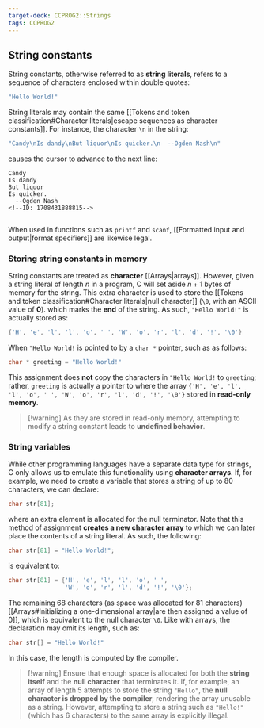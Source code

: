 ```yaml
---
target-deck: CCPROG2::Strings 
tags: CCPROG2
---
```


## String constants

String constants, otherwise referred to as **string literals**, refers to a sequence of characters enclosed within double quotes:
```c
"Hello World!"
```
String literals may contain the same [[Tokens and token classification#Character literals|escape sequences as character constants]]. For instance, the character `\n` in the string:
```c
"Candy\nIs dandy\nBut liquor\nIs quicker.\n  --Ogden Nash\n"
```
causes the cursor to advance to the next line:
```
Candy
Is dandy
But liquor
Is quicker.
  --Ogden Nash
<!--ID: 1708431888815-->


```
When used in functions such as `printf` and `scanf`, [[Formatted input and output|format specifiers]] are likewise legal.

### Storing string constants in memory

String constants are treated as **character** [[Arrays|arrays]]. However, given a string literal of length $n$ in a program, C will set aside $n + 1$ bytes of memory for the string. This extra character is used to store the [[Tokens and token classification#Character literals|null character]] (`\0`, with an ASCII value of **0**). which marks the **end** of the string. As such, `"Hello World!"` is actually stored as:
```c
{'H', 'e', 'l', 'l', 'o', ' ', 'W', 'o', 'r', 'l', 'd', '!', '\0'}
```
When `"Hello World!` is pointed to by a `char *` pointer, such as as follows:
```c
char * greeting = "Hello World!"
```
This assignment does **not** copy the characters in `"Hello World!` to `greeting`; rather, `greeting` is actually a pointer to where the array `{'H', 'e', 'l', 'l', 'o', ' ', 'W', 'o', 'r', 'l', 'd', '!', '\0'}` stored in **read-only memory**.
>[!warning] As they are stored in read-only memory, attempting to modify a string constant leads to **undefined behavior**.
<!--ID: 1708431888821-->


### String variables

While other programming languages have a separate data type for strings, C only allows us to emulate this functionality using **character arrays**. If, for example, we need to create a variable that stores a string of up to 80 characters, we can declare:
```c
char str[81];
```
where an extra element is allocated for the null terminator. Note that this method of assignment **creates a new character array** to which we can later place the contents of a string literal. As such, the following:
```c
char str[81] = "Hello World!";
```
is equivalent to:
```c
char str[81] = {'H', 'e', 'l', 'l', 'o', ' ',
				'W', 'o', 'r', 'l', 'd', '!', '\0'};
```
The remaining 68 characters (as space was allocated for 81 characters) [[Arrays#Initializing a one-dimensional array|are then assigned a value of 0]], which is equivalent to the null character `\0`. Like with arrays, the declaration may omit its length, such as:
```c
char str[] = "Hello World!"
```
In this case, the length is computed by the compiler.
>[!warning] Ensure that enough space is allocated for both the **string itself** and the **null character** that terminates it.
>If, for example, an array of length 5 attempts to store the string `"Hello"`, the **null character is dropped by the compiler**, rendering the array unusable as a string. However, attempting to store a string such as `"Hello!"` (which has 6 characters) to the same array is explicitly illegal. 
<!--ID: 1708431888834-->
